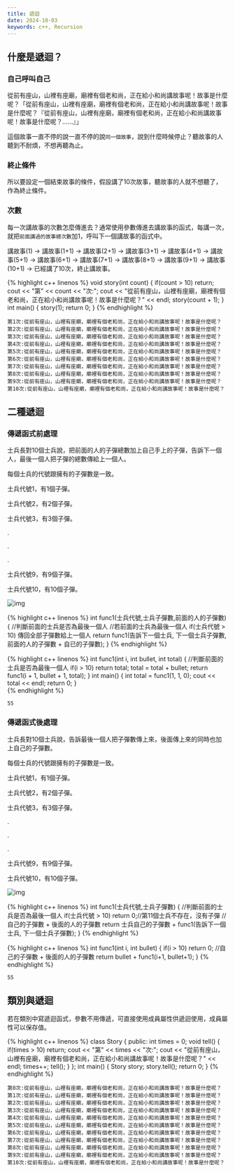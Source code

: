 ```yaml
---
title: 遞迴
date: 2024-10-03
keywords: c++, Recursion 
---
```


## 什麼是遞迴？

### 自己呼叫自己

從前有座山，山裡有座廟，廟裡有個老和尚，正在給小和尚講故事呢！故事是什麼呢？「從前有座山，山裡有座廟，廟裡有個老和尚，正在給小和尚講故事呢！故事是什麼呢？『從前有座山，山裡有座廟，廟裡有個老和尚，正在給小和尚講故事呢！故事是什麼呢？……』」

這個故事一直不停的說一直不停的說`同一個故事`，說到什麼時候停止？聽故事的人聽到不耐煩，不想再聽為止。

### 終止條件

所以要設定一個結束故事的條件，假設講了10次故事，聽故事的人就不想聽了，作為終止條件。

### 次數

每一次講故事的次數怎麼傳進去？通常使用參數傳進去講故事的函式，每講一次，就把`前面講過的故事總次數`加1，呼叫下一個講故事的函式中。

講故事(1) -> 講故事(1+1) -> 講故事(2+1) -> 講故事(3+1) -> 講故事(4+1) -> 講故事(5+1) -> 講故事(6+1) -> 講故事(7+1) -> 講故事(8+1) -> 講故事(9+1) -> 講故事(10+1) -> 已經講了10次，終止講故事。


{% highlight c++ linenos %}
void story(int count) {
  if(count > 10) return;
  cout << "第" << count << "次:";
  cout << "從前有座山，山裡有座廟，廟裡有個老和尚，正在給小和尚講故事呢！故事是什麼呢？" << endl;
  story(count + 1);
}
int main() {
  story(1);
  return 0;
}
{% endhighlight %}

```
第1次:從前有座山，山裡有座廟，廟裡有個老和尚，正在給小和尚講故事呢！故事是什麼呢？
第2次:從前有座山，山裡有座廟，廟裡有個老和尚，正在給小和尚講故事呢！故事是什麼呢？
第3次:從前有座山，山裡有座廟，廟裡有個老和尚，正在給小和尚講故事呢！故事是什麼呢？
第4次:從前有座山，山裡有座廟，廟裡有個老和尚，正在給小和尚講故事呢！故事是什麼呢？
第5次:從前有座山，山裡有座廟，廟裡有個老和尚，正在給小和尚講故事呢！故事是什麼呢？
第6次:從前有座山，山裡有座廟，廟裡有個老和尚，正在給小和尚講故事呢！故事是什麼呢？
第7次:從前有座山，山裡有座廟，廟裡有個老和尚，正在給小和尚講故事呢！故事是什麼呢？
第8次:從前有座山，山裡有座廟，廟裡有個老和尚，正在給小和尚講故事呢！故事是什麼呢？
第9次:從前有座山，山裡有座廟，廟裡有個老和尚，正在給小和尚講故事呢！故事是什麼呢？
第10次:從前有座山，山裡有座廟，廟裡有個老和尚，正在給小和尚講故事呢！故事是什麼呢？
```

## 二種遞迴

### 傳遞函式前處理

士兵長對10個士兵說，把前面的人的子彈總數加上自己手上的子彈，告訴下一個人，最後一個人把子彈的總數傳給上一個人。

每個士兵的代號跟擁有的子彈數是一致。

士兵代號1，有1個子彈。

士兵代號2，有2個子彈。

士兵代號3，有3個子彈。

.

.

.

士兵代號9，有9個子彈。

士兵代號10，有10個子彈。

![img]({{site.imgurl}}/dataStruct/recursion1.jpg)  

{% highlight c++ linenos %}
int func1(士兵代號,士兵子彈數,前面的人的子彈數) {
	//判斷前面的士兵是否為最後一個人
	//若前面的士兵為最後一個人
	if(士兵代號 > 10) 傳回全部子彈數給上一個人
	return func1(告訴下一個士兵, 下一個士兵子彈數, 前面的人的子彈數 + 自已的子彈數);
}
{% endhighlight %}


{% highlight c++ linenos %}
int func1(int i, int bullet, int total) {
	//判斷前面的士兵是否為最後一個人
	if(i > 10) return total;
	total = total + bullet;
	return func1(i + 1, bullet + 1, total);
}
int main() {
  int total = func1(1, 1, 0);
  cout << total << endl;
  return 0;
}  
{% endhighlight %}

```
55
```

### 傳遞函式後處理

士兵長對10個士兵說，告訴最後一個人把子彈數傳上來，後面傳上來的同時也加上自己的子彈數。

每個士兵的代號跟擁有的子彈數是一致。

士兵代號1，有1個子彈。

士兵代號2，有2個子彈。

士兵代號3，有3個子彈。

.

.

.

士兵代號9，有9個子彈。

士兵代號10，有10個子彈。

![img]({{site.imgurl}}/dataStruct/recursion2.jpg)  

{% highlight c++ linenos %}
int func1(士兵代號,士兵子彈數) {
	//判斷前面的士兵是否為最後一個人
	if(士兵代號 > 10) return 0;//第11個士兵不存在，沒有子彈
	//自己的子彈數 + 後面的人的子彈數
	return  士兵自己的子彈數 + func1(告訴下一個士兵, 下一個士兵子彈數);
}
{% endhighlight %}

{% highlight c++ linenos %}
int func1(int i, int bullet) {
  if(i > 10) return 0;
  //自己的子彈數 + 後面的人的子彈數
  return bullet + func1(i+1, bullet+1);
}
{% endhighlight %}

```
55
```
## 類別與遞迴

若在類別中寫遞迴函式，參數不用傳遞，可直接使用成員屬性供遞迴使用，成員屬性可以保存值。

{% highlight c++ linenos %}
class Story {
public:
  int times = 0;
  void tell() {
    if(times > 10) return;
    cout << "第" << times << "次:";
    cout << "從前有座山，山裡有座廟，廟裡有個老和尚，正在給小和尚講故事呢！故事是什麼呢？" << endl;
    times++;
    tell();
  }
};
int main() {
  Story story;
  story.tell();
  return 0;
}
{% endhighlight %}

```
第0次:從前有座山，山裡有座廟，廟裡有個老和尚，正在給小和尚講故事呢！故事是什麼呢？
第1次:從前有座山，山裡有座廟，廟裡有個老和尚，正在給小和尚講故事呢！故事是什麼呢？
第2次:從前有座山，山裡有座廟，廟裡有個老和尚，正在給小和尚講故事呢！故事是什麼呢？
第3次:從前有座山，山裡有座廟，廟裡有個老和尚，正在給小和尚講故事呢！故事是什麼呢？
第4次:從前有座山，山裡有座廟，廟裡有個老和尚，正在給小和尚講故事呢！故事是什麼呢？
第5次:從前有座山，山裡有座廟，廟裡有個老和尚，正在給小和尚講故事呢！故事是什麼呢？
第6次:從前有座山，山裡有座廟，廟裡有個老和尚，正在給小和尚講故事呢！故事是什麼呢？
第7次:從前有座山，山裡有座廟，廟裡有個老和尚，正在給小和尚講故事呢！故事是什麼呢？
第8次:從前有座山，山裡有座廟，廟裡有個老和尚，正在給小和尚講故事呢！故事是什麼呢？
第9次:從前有座山，山裡有座廟，廟裡有個老和尚，正在給小和尚講故事呢！故事是什麼呢？
第10次:從前有座山，山裡有座廟，廟裡有個老和尚，正在給小和尚講故事呢！故事是什麼呢？
```
